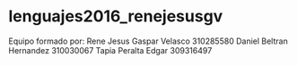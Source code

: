 # lenguajes2016_renejesusgv
Equipo formado por: 
Rene Jesus Gaspar Velasco 310285580
Daniel Beltran Hernandez 310030067
Tapia Peralta Edgar  309316497
